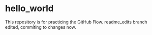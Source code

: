 # hello_world
This repository is for practicing the GitHub Flow.
readme_edits branch edited, commiting to changes now.
